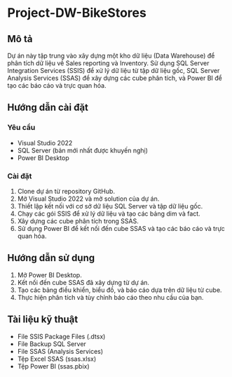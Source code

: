 # Project-DW-BikeStores

## Mô tả
Dự án này tập trung vào xây dựng một kho dữ liệu (Data Warehouse) để phân tích dữ liệu về Sales reporting và Inventory. Sử dụng SQL Server Integration Services (SSIS) để xử lý dữ liệu từ tập dữ liệu gốc, SQL Server Analysis Services (SSAS) để xây dựng các cube phân tích, và Power BI để tạo các báo cáo và trực quan hóa.

## Hướng dẫn cài đặt
### Yêu cầu
- Visual Studio 2022
- SQL Server (bản mới nhất được khuyến nghị)
- Power BI Desktop

### Cài đặt
1. Clone dự án từ repository GitHub.
2. Mở Visual Studio 2022 và mở solution của dự án.
3. Thiết lập kết nối với cơ sở dữ liệu SQL Server và tập dữ liệu gốc.
4. Chạy các gói SSIS để xử lý dữ liệu và tạo các bảng dim và fact.
5. Xây dựng các cube phân tích trong SSAS.
6. Sử dụng Power BI để kết nối đến cube SSAS và tạo các báo cáo và trực quan hóa.

## Hướng dẫn sử dụng
1. Mở Power BI Desktop.
2. Kết nối đến cube SSAS đã xây dựng từ dự án.
3. Tạo các bảng điều khiển, biểu đồ, và báo cáo dựa trên dữ liệu từ cube.
4. Thực hiện phân tích và tùy chỉnh báo cáo theo nhu cầu của bạn.

## Tài liệu kỹ thuật
- File SSIS Package Files (.dtsx)
- File Backup SQL Server
- File SSAS (Analysis Services)
- Tệp Excel SSAS (ssas.xlsx)
- Tệp Power BI (ssas.pbix)
